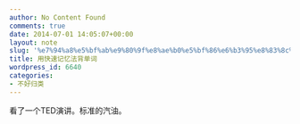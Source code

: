 ```yaml
---
author: No Content Found
comments: true
date: 2014-07-01 14:05:07+00:00
layout: note
slug: '%e7%94%a8%e5%bf%ab%e9%80%9f%e8%ae%b0%e5%bf%86%e6%b3%95%e8%83%8c%e5%8d%95%e8%af%8d'
title: 用快速记忆法背单词
wordpress_id: 6640
categories:
- 不好归类
---
```


看了一个TED演讲。标准的汽油。
